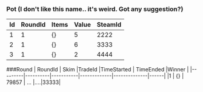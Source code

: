 ### Pot (I don't like this name.. it's weird. Got any suggestion?)
|Id       | RoundId 	|Items |Value|SteamId|
|---------|---------	|----	|---- |------|
|   1     |    1     	|	{}    |  5   |2222|
|   2     |    1     	|	 {}   |  6   |3333|
|   3     |     1 	  |	 {}   |  2   |4444|


###Round
| RoundId  | Skim    |TradeId    |TimeStarted  | TimeEnded 	|Winner 	|
|---------|----------|-----------|-------------|--------------|------|
|1        | {}        | 79857   | ...         |....|33333|
